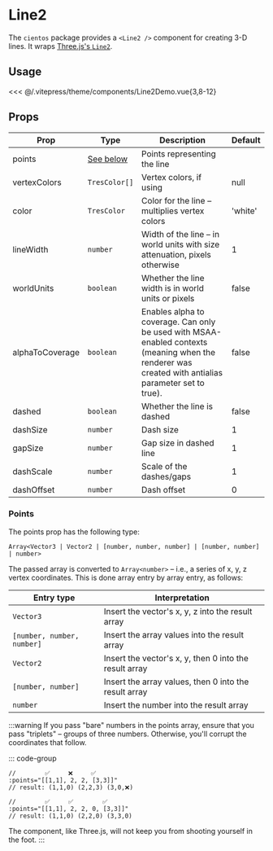 # Line2

<DocsDemo>
  <Line2Demo />
</DocsDemo>

The `cientos` package provides a `<Line2 />` component for creating 3-D lines. It wraps [Three.js's `Line2`](https://github.com/mrdoob/three.js/blob/e2bcdfff6427c2f106cb819b18d88d1e13aa508a/examples/jsm/lines/Line2.js).

## Usage
<<< @/.vitepress/theme/components/Line2Demo.vue{3,8-12}

## Props

| Prop            | Type                     | Description                                                                | Default        |
| --------------- | -------------------------|--------------------------------------------------------------------------- | -------------- |
| points          | [See below](#points)     | Points representing the line                                               |                |
| vertexColors    | `TresColor[]`            | Vertex colors, if using                                                    | null           |
| color           | `TresColor`              | Color for the line – multiplies vertex colors                              | 'white'        |
| lineWidth       | `number`                 | Width of the line – in world units with size attenuation, pixels otherwise | 1              |
| worldUnits      | `boolean`                | Whether the line width is in world units or pixels                         | false          |
| alphaToCoverage | `boolean`                | Enables alpha to coverage. Can only be used with MSAA-enabled contexts (meaning when the renderer was created with antialias parameter set to true).                                                               | false          |
| dashed          | `boolean`                | Whether the line is dashed                                                 | false          |
| dashSize        | `number`                 | Dash size                                                                  | 1              |
| gapSize         | `number`                 | Gap size in dashed line                                                    | 1              |
| dashScale       | `number`                 | Scale of the dashes/gaps                                                   | 1              |
| dashOffset      | `number`                 | Dash offset                                                                | 0              |

### Points

The points prop has the following type:

`Array<Vector3 | Vector2 | [number, number, number] | [number, number] | number>`

The passed array is converted to `Array<number>` – i.e., a series of x, y, z vertex coordinates. This is done array entry by array entry, as follows:

| Entry type                   | Interpretation                                                                   |
| ---------------------------- | -------------------------------------------------------------------------------- |
| `Vector3`                    | Insert the vector's x, y, z into the result array                                |
| <nobr>`[number, number, number]`</nobr> | Insert the array values into the result array                         |
| `Vector2`                    | Insert the vector's x, y, then 0 into the result array                           |
| `[number, number]`           | Insert the array values, then 0 into the result array                            |
| `number`                     | Insert the number into the result array                                          |

:::warning
If you pass "bare" numbers in the points array, ensure that you pass "triplets" – groups of three numbers. Otherwise, you'll corrupt the coordinates that follow.

::: code-group
```vue [Wrong]
//        ✅     ❌     ✅
:points="[[1,1], 2, 2, [3,3]]"
// result: (1,1,0) (2,2,3) (3,0,❌)
```

```vue [Right]
//        ✅     ✅        ✅
:points="[[1,1], 2, 2, 0, [3,3]]"
// result: (1,1,0) (2,2,0) (3,3,0)
```
The component, like Three.js, will not keep you from shooting yourself in the foot.
:::
